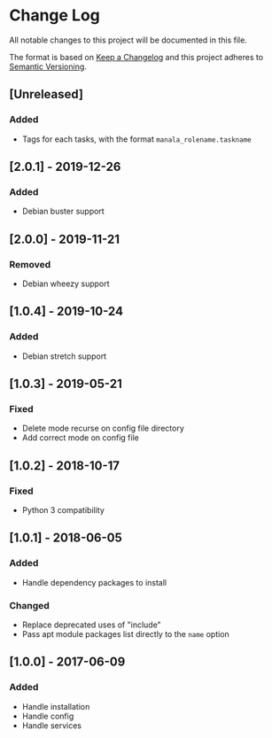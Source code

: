 # Change Log
All notable changes to this project will be documented in this file.

The format is based on [Keep a Changelog](http://keepachangelog.com/)
and this project adheres to [Semantic Versioning](http://semver.org/).

## [Unreleased]
### Added
- Tags for each tasks, with the format `manala_rolename.taskname`

## [2.0.1] - 2019-12-26
### Added
- Debian buster support

## [2.0.0] - 2019-11-21
### Removed
- Debian wheezy support

## [1.0.4] - 2019-10-24
### Added
- Debian stretch support

## [1.0.3] - 2019-05-21
### Fixed
- Delete mode recurse on config file directory
- Add correct mode on config file

## [1.0.2] - 2018-10-17
### Fixed
- Python 3 compatibility

## [1.0.1] - 2018-06-05
### Added
- Handle dependency packages to install

### Changed
- Replace deprecated uses of "include"
- Pass apt module packages list directly to the `name` option

## [1.0.0] - 2017-06-09
### Added
- Handle installation
- Handle config
- Handle services

